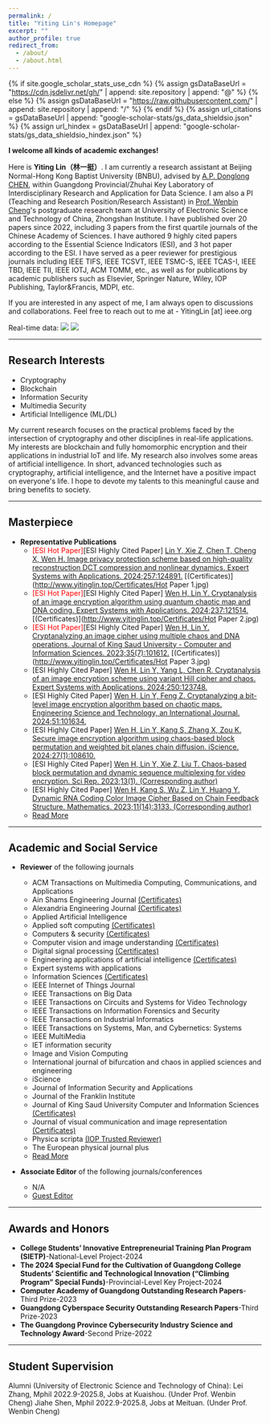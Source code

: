 ```yaml
---
permalink: /
title: "Yiting Lin's Homepage"
excerpt: ""
author_profile: true
redirect_from: 
  - /about/
  - /about.html
---
```


<title>Yiting Lin's Homepage</title>

<meta name="description" content="I am currently a research assistant at Beijing Normal-Hong Kong Baptist University (BNBU), advised by A.P. Donglong CHEN, within Guangdong Provincial/Zhuhai Key Laboratory of Interdisciplinary Research and Application for Data Science. I am also a research professor (Non-Tenure-Track) in Prof. Wenbin Cheng's postgraduate research team at University of Electronic Science and Technology of China, Zhongshan Institute.">
<meta name="keywords" content="Yiting Lin, 林一挺, Yiting Lin's Homepage, JatTing Lam">


{% if site.google_scholar_stats_use_cdn %}
{% assign gsDataBaseUrl = "https://cdn.jsdelivr.net/gh/" | append: site.repository | append: "@" %}
{% else %}
{% assign gsDataBaseUrl = "https://raw.githubusercontent.com/" | append: site.repository | append: "/" %}
{% endif %}
{% assign url_citations = gsDataBaseUrl | append: "google-scholar-stats/gs_data_shieldsio.json" %}
{% assign url_hindex = gsDataBaseUrl | append: "google-scholar-stats/gs_data_shieldsio_hindex.json" %}


**I welcome all kinds of academic exchanges!**

Here is **Yiting Lin（林一挺）**.
I am currently a research assistant at Beijing Normal-Hong Kong Baptist University (BNBU), advised by [A.P. Donglong CHEN](https://staff.uic.edu.cn/donglongchen/en), within Guangdong Provincial/Zhuhai Key Laboratory of Interdisciplinary Research and Application for Data Science. I am also a PI (Teaching and Research Position/Research Assistant) in [Prof. Wenbin Cheng](https://jsjxy.zsc.edu.cn/szdw/szdwzg/1dje8dg8bfln5.shtml)'s postgraduate research team at University of Electronic Science and Technology of China, Zhongshan Institute. I have published over 20 papers since 2022, including 3 papers from the first quartile journals of the Chinese Academy of Sciences. I have authored 9 highly cited papers according to the Essential Science Indicators (ESI), and 3 hot paper according to the ESI. I have served as a peer reviewer for prestigious journals including IEEE TIFS, IEEE TCSVT, IEEE TSMC-S, IEEE TCAS-I, IEEE TBD, IEEE TII, IEEE IOTJ, ACM TOMM, etc., as well as for publications by  academic publishers such as Elsevier, Springer Nature, Wiley, IOP Publishing, Taylor&Francis, MDPI, etc.

If you are interested in any aspect of me, I am always open to discussions and collaborations. Feel free to reach out to me at - YitingLin [at] ieee.org

Real-time data: <a href='https://scholar.google.com/citations?user=yh9vRvQAAAAJ'><img src="https://img.shields.io/endpoint?url={{ url_citations | url_encode }}&logo=Google%20Scholar&labelColor=f6f6f6&color=9cf&style=flat&label=Citations"></a>  <a href='https://scholar.google.com/citations?user=yh9vRvQAAAAJ'><img src="https://img.shields.io/endpoint?url={{ url_hindex | url_encode }}&logo=Google%20Scholar&labelColor=0000ff&color=ffa500&style=plastic&label=H-index"></a>

---

## Research Interests

- Cryptography
- Blockchain
- Information Security 
- Multimedia Security
- Artificial Intelligence (ML/DL)

My current research focuses on the practical problems faced by the intersection of cryptography and other disciplines in real-life applications. My interests are blockchain and fully homomorphic encryption and their applications in industrial IoT and life. My research also involves some areas of artificial intelligence. In short, advanced technologies such as cryptography, artificial intelligence, and the Internet have a positive impact on everyone's life. I hope to devote my talents to this meaningful cause and bring benefits to society.

---

## Masterpiece
* **Representative Publications**
   * <span style="color: red;">[ESI Hot Paper]</span>[ESI Highly Cited Paper] [Lin Y, Xie Z, Chen T, Cheng X, Wen H. Image privacy protection scheme based on high-quality reconstruction DCT compression and nonlinear dynamics. Expert Systems with Applications. 2024;257:124891.](http://www.yitinglin.top/publication/Image%20privacy%20protection%20scheme%20based%20on%20high-quality%20reconstruction%20DCT%20compression%20and%20nonlinear%20dynamics) [(Certificates)](http://www.yitinglin.top/Certificates/Hot Paper 1.jpg)
   * <span style="color: red;">[ESI Hot Paper]</span>[ESI Highly Cited Paper] [Wen H, Lin Y. Cryptanalysis of an image encryption algorithm using quantum chaotic map and DNA coding. Expert Systems with Applications. 2024;237:121514.](http://www.yitinglin.top/publication/Cryptanalysis%20of%20an%20image%20encryption%20algorithm%20using%20quantum%20chaotic%20map%20and%20DNA%20coding) [(Certificates)](http://www.yitinglin.top/Certificates/Hot Paper 2.jpg)
   * <span style="color: red;">[ESI Hot Paper]</span>[ESI Highly Cited Paper] [Wen H, Lin Y. Cryptanalyzing an image cipher using multiple chaos and DNA operations. Journal of King Saud University - Computer and Information Sciences. 2023;35(7):101612.](http://www.yitinglin.top/publication/Cryptanalyzing%20an%20image%20cipher%20using%20multiple%20chaos%20and%20DNA%20operations) [(Certificates)](http://www.yitinglin.top/Certificates/Hot Paper 3.jpg)
   * [ESI Highly Cited Paper] [Wen H, Lin Y, Yang L, Chen R. Cryptanalysis of an image encryption scheme using variant Hill cipher and chaos. Expert Systems with Applications. 2024;250:123748.](http://www.yitinglin.top/publication/Cryptanalysis%20of%20an%20image%20encryption%20scheme%20using%20variant%20Hill%20cipher%20and%20chaos)   
   * [ESI Highly Cited Paper] [Wen H, Lin Y, Feng Z. Cryptanalyzing a bit-level image encryption algorithm based on chaotic maps. Engineering Science and Technology, an International Journal. 2024;51:101634.](http://www.yitinglin.top/publication/Cryptanalyzing%20a%20bit-level%20image%20encryption%20algorithm%20based%20on%20chaotic%20maps) 
   * [ESI Highly Cited Paper] [Wen H, Lin Y, Kang S, Zhang X, Zou K. Secure image encryption algorithm using chaos-based block permutation and weighted bit planes chain diffusion. iScience. 2024;27(1):108610.](http://www.yitinglin.top/publication/Secure%20image%20encryption%20algorithm%20using%20chaos-based%20block%20permutation%20and%20weighted%20bit%20planes%20chain%20diffusion) 
   * [ESI Highly Cited Paper] [Wen H, Lin Y, Xie Z, Liu T. Chaos-based block permutation and dynamic sequence multiplexing for video encryption. Sci Rep. 2023;13(1). (Corresponding author)](http://www.yitinglin.top/publication/Chaos-based%20block%20permutation%20and%20dynamic%20sequence%20multiplexing%20for%20video%20encryption)
   * [ESI Highly Cited Paper] [Wen H, Kang S, Wu Z, Lin Y, Huang Y. Dynamic RNA Coding Color Image Cipher Based on Chain Feedback Structure. Mathematics. 2023;11(14):3133. (Corresponding author)](http://www.yitinglin.top/publication/Dynamic%20RNA%20Coding%20Color%20Image%20Cipher%20Based%20on%20Chain%20Feedback%20Structure) 
   * [Read More](https://orcid.org/0000-0003-4159-3132)

---

## Academic and Social Service
* **Reviewer** of the following journals
   * ACM Transactions on Multimedia Computing, Communications, and Applications
   * Ain Shams Engineering Journal [(Certificates)](http://www.yitinglin.top/Certificates/Certificate_ASEJ_Recognised.pdf)
   * Alexandria Engineering Journal [(Certificates)](http://www.yitinglin.top/Certificates/Certificate_AEJ_Recognised.pdf)
   * Applied Artificial Intelligence
   * Applied soft computing [(Certificates)](http://www.yitinglin.top/Certificates/Certificate_ASOC_Recognised.pdf)
   * Computers & security [(Certificates)](http://www.yitinglin.top/Certificates/Certificate_COSE_Recognised.pdf)
   * Computer vision and image understanding [(Certificates)](http://www.yitinglin.top/Certificates/)
   * Digital signal processing [(Certificates)](http://www.yitinglin.top/Certificates/)
   * Engineering applications of artificial intelligence [(Certificates)](http://www.yitinglin.top/Certificates/Certificate_EAAI_Recognised.pdf)
   * Expert systems with applications 
   * Information Sciences [(Certificates)](http://www.yitinglin.top/Certificates/Certificate_INS_Recognised.pdf)
   * IEEE Internet of Things Journal
   * IEEE Transactions on Big Data
   * IEEE Transactions on Circuits and Systems for Video Technology
   * IEEE Transactions on Information Forensics and Security
   * IEEE Transactions on Industrial Informatics
   * IEEE Transactions on Systems, Man, and Cybernetics: Systems
   * IEEE MultiMedia
   * IET information security
   * Image and Vision Computing
   * International journal of bifurcation and chaos in applied sciences and engineering
   * iScience
   * Journal of Information Security and Applications
   * Journal of the Franklin Institute 
   * Journal of King Saud University Computer and Information Sciences [(Certificates)](http://www.yitinglin.top/Certificates/Certificate_JKSUCI_Recognised.pdf)
   * Journal of visual communication and image representation [(Certificates)](http://www.yitinglin.top/Certificates/Certificate_YJVCI_Recognised.pdf)
   * Physica scripta [(IOP Trusted Reviewer)](https://accreditations.ioppublishing.org/aa9eb2aa-b910-4c32-b0cd-22c5e0890b35#acc.QuPa1Woy)
   * The European physical journal plus
   * [Read More](https://orcid.org/0000-0003-4159-3132)

* **Associate Editor** of the following journals/conferences 
   * N/A
   * [Guest Editor](https://www.yitinglin.top/Guest%20Editor/)

---

## Awards and Honors
* **College Students’ Innovative Entrepreneurial Training Plan Program (SIETP)**-National-Level Project-2024  
* **The 2024 Special Fund for the Cultivation of Guangdong College Students’ Scientific and Technological Innovation (“Climbing Program” Special Funds)**-Provincial-Level Key Project-2024 
* **Computer Academy of Guangdong Outstanding Research Papers**-Third Prize-2023
* **Guangdong Cyberspace Security Outstanding Research Papers**-Third Prize-2023
* **The Guangdong Province Cybersecurity Industry Science and Technology Award**-Second Prize-2022 

---

## Student Supervision
Alumni (University of Electronic Science and Technology of China):
Lei Zhang, Mphil 2022.9-2025.8, Jobs at Kuaishou. (Under Prof. Wenbin Cheng)
Jiahe Shen, Mphil 2022.9-2025.8, Jobs at Meituan. (Under Prof. Wenbin Cheng)
